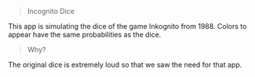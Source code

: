 > Incognito Dice

This app is simulating the dice of the game Inkognito from 1988. Colors to appear have the same probabilities as the dice.

> Why?

The original dice is extremely loud so that we saw the need for that app.